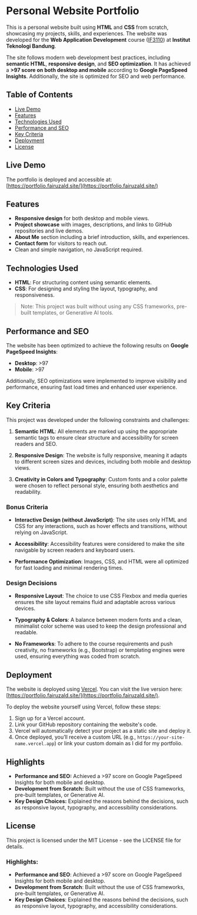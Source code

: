 # Personal Website Portfolio

This is a personal website built using **HTML** and **CSS** from scratch, showcasing my projects, skills, and experiences. The website was developed for the **Web Application Development** course ([IF3110](https://www.cs.ui.ac.id/teaching/if3110-web-programming/)) at **Institut Teknologi Bandung**.

The site follows modern web development best practices, including **semantic HTML**, **responsive design**, and **SEO optimization**. It has achieved a **>97 score on both desktop and mobile** according to **Google PageSpeed Insights**. Additionally, the site is optimized for SEO and web performance.

## Table of Contents

- [Live Demo](#live-demo)
- [Features](#features)
- [Technologies Used](#technologies-used)
- [Performance and SEO](#performance-and-seo)
- [Key Criteria](#key-criteria)
- [Deployment](#deployment)
- [License](#license)

## Live Demo

The portfolio is deployed and accessible at:  
[https://portfolio.fairuzald.site/](https://portfolio.fairuzald.site/)

## Features

- **Responsive design** for both desktop and mobile views.
- **Project showcase** with images, descriptions, and links to GitHub repositories and live demos.
- **About Me** section including a brief introduction, skills, and experiences.
- **Contact form** for visitors to reach out.
- Clean and simple navigation, no JavaScript required.

## Technologies Used

- **HTML**: For structuring content using semantic elements.
- **CSS**: For designing and styling the layout, typography, and responsiveness.

> Note: This project was built without using any CSS frameworks, pre-built templates, or Generative AI tools.

## Performance and SEO

The website has been optimized to achieve the following results on **Google PageSpeed Insights**:

- **Desktop**: >97
- **Mobile**: >97

Additionally, SEO optimizations were implemented to improve visibility and performance, ensuring fast load times and enhanced user experience.

## Key Criteria

This project was developed under the following constraints and challenges:

1. **Semantic HTML**: All elements are marked up using the appropriate semantic tags to ensure clear structure and accessibility for screen readers and SEO.

2. **Responsive Design**: The website is fully responsive, meaning it adapts to different screen sizes and devices, including both mobile and desktop views.

3. **Creativity in Colors and Typography**: Custom fonts and a color palette were chosen to reflect personal style, ensuring both aesthetics and readability.

### Bonus Criteria

- **Interactive Design (without JavaScript)**: The site uses only HTML and CSS for any interactions, such as hover effects and transitions, without relying on JavaScript.
- **Accessibility**: Accessibility features were considered to make the site navigable by screen readers and keyboard users.

- **Performance Optimization**: Images, CSS, and HTML were all optimized for fast loading and minimal rendering times.

### Design Decisions

- **Responsive Layout**: The choice to use CSS Flexbox and media queries ensures the site layout remains fluid and adaptable across various devices.
- **Typography & Colors**: A balance between modern fonts and a clean, minimalist color scheme was used to keep the design professional and readable.

- **No Frameworks**: To adhere to the course requirements and push creativity, no frameworks (e.g., Bootstrap) or templating engines were used, ensuring everything was coded from scratch.

## Deployment

The website is deployed using [Vercel](https://vercel.com). You can visit the live version here: [https://portfolio.fairuzald.site/](https://portfolio.fairuzald.site/).

To deploy the website yourself using Vercel, follow these steps:

1. Sign up for a Vercel account.
2. Link your GitHub repository containing the website's code.
3. Vercel will automatically detect your project as a static site and deploy it.
4. Once deployed, you’ll receive a custom URL (e.g., `https://your-site-name.vercel.app`) or link your custom domain as I did for my portfolio.

## Highlights

- **Performance and SEO:** Achieved a >97 score on Google PageSpeed Insights for both mobile and desktop.
- **Development from Scratch:** Built without the use of CSS frameworks, pre-built templates, or Generative AI.
- **Key Design Choices:** Explained the reasons behind the decisions, such as responsive layout, typography, and accessibility considerations.

## License

This project is licensed under the MIT License - see the LICENSE file for details.

### Highlights:
- **Performance and SEO**: Achieved a >97 score on Google PageSpeed Insights for both mobile and desktop.
- **Development from Scratch**: Built without the use of CSS frameworks, pre-built templates, or Generative AI.
- **Key Design Choices**: Explained the reasons behind the decisions, such as responsive layout, typography, and accessibility considerations.

